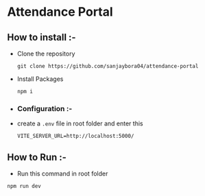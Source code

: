 # Attendance Portal

## How to install :-

* Clone the repository
  ```
  git clone https://github.com/sanjaybora04/attendance-portal
  ```
* Install Packages
  ```
  npm i
  ```
  

* ### Configuration :-

* create a `.env` file in root folder and enter this
  ```
  VITE_SERVER_URL=http://localhost:5000/
  ```

## How to Run :-

* Run this command in root folder
```
npm run dev
```
